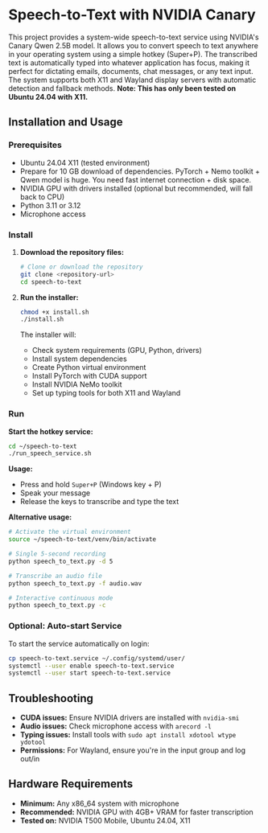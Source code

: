 # Speech-to-Text with NVIDIA Canary

This project provides a system-wide speech-to-text service using NVIDIA's Canary Qwen 2.5B model. It allows you to convert speech to text anywhere in your operating system using a simple hotkey (Super+P). The transcribed text is automatically typed into whatever application has focus, making it perfect for dictating emails, documents, chat messages, or any text input. The system supports both X11 and Wayland display servers with automatic detection and fallback methods. **Note: This has only been tested on Ubuntu 24.04 with X11.**

## Installation and Usage

### Prerequisites
- Ubuntu 24.04 X11 (tested environment)
- Prepare for 10 GB download of dependencies. PyTorch + Nemo toolkit + Qwen model is huge. You need fast internet connection + disk space.
- NVIDIA GPU with drivers installed (optional but recommended, will fall back to CPU)
- Python 3.11 or 3.12
- Microphone access

### Install

1. **Download the repository files:**
   ```bash
   # Clone or download the repository
   git clone <repository-url>
   cd speech-to-text
   ```

2. **Run the installer:**
   ```bash
   chmod +x install.sh
   ./install.sh
   ```
   
   The installer will:
   - Check system requirements (GPU, Python, drivers)
   - Install system dependencies
   - Create Python virtual environment
   - Install PyTorch with CUDA support
   - Install NVIDIA NeMo toolkit
   - Set up typing tools for both X11 and Wayland

### Run

**Start the hotkey service:**
```bash
cd ~/speech-to-text
./run_speech_service.sh
```

**Usage:**
- Press and hold `Super+P` (Windows key + P)
- Speak your message
- Release the keys to transcribe and type the text

**Alternative usage:**
```bash
# Activate the virtual environment
source ~/speech-to-text/venv/bin/activate

# Single 5-second recording
python speech_to_text.py -d 5

# Transcribe an audio file
python speech_to_text.py -f audio.wav

# Interactive continuous mode
python speech_to_text.py -c
```

### Optional: Auto-start Service

To start the service automatically on login:
```bash
cp speech-to-text.service ~/.config/systemd/user/
systemctl --user enable speech-to-text.service
systemctl --user start speech-to-text.service
```

## Troubleshooting

- **CUDA issues:** Ensure NVIDIA drivers are installed with `nvidia-smi`
- **Audio issues:** Check microphone access with `arecord -l`
- **Typing issues:** Install tools with `sudo apt install xdotool wtype ydotool`
- **Permissions:** For Wayland, ensure you're in the input group and log out/in

## Hardware Requirements

- **Minimum:** Any x86_64 system with microphone
- **Recommended:** NVIDIA GPU with 4GB+ VRAM for faster transcription
- **Tested on:** NVIDIA T500 Mobile, Ubuntu 24.04, X11

